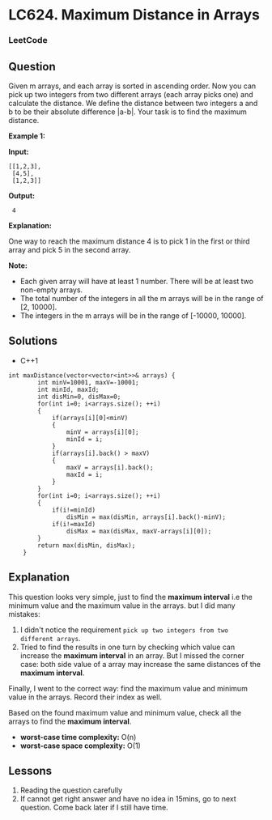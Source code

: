 # LC624. Maximum Distance in Arrays

### LeetCode

## Question

Given m arrays, and each array is sorted in ascending order. Now you can pick up two integers from two different arrays (each array picks one) and calculate the distance. We define the distance between two integers a and b to be their absolute difference |a-b|. Your task is to find the maximum distance.

**Example 1:**

**Input:**
```
[[1,2,3],
 [4,5],
 [1,2,3]]
```

**Output:**
```
 4
```

**Explanation:** 

One way to reach the maximum distance 4 is to pick 1 in the first or third array and pick 5 in the second array.

**Note:**

* Each given array will have at least 1 number. There will be at least two non-empty arrays.
* The total number of the integers in all the m arrays will be in the range of [2, 10000].
* The integers in the m arrays will be in the range of [-10000, 10000].

## Solutions

* C++1
```
int maxDistance(vector<vector<int>>& arrays) {
        int minV=10001, maxV=-10001;
        int minId, maxId;
        int disMin=0, disMax=0;
        for(int i=0; i<arrays.size(); ++i)
        {
            if(arrays[i][0]<minV)
            {
                minV = arrays[i][0];
                minId = i;
            }
            if(arrays[i].back() > maxV)
            {
                maxV = arrays[i].back();
                maxId = i;
            }
        }
        for(int i=0; i<arrays.size(); ++i)
        {
            if(i!=minId)
                disMin = max(disMin, arrays[i].back()-minV);
            if(i!=maxId)
                disMax = max(disMax, maxV-arrays[i][0]);
        }
        return max(disMin, disMax);
    }
```

## Explanation

This question looks very simple, just to find the **maximum interval** i.e the minimum value and the maximum value in the arrays. but I did many mistakes:

1. I didn't notice the requirement `pick up two integers from two different arrays`.
2. Tried to find the results in one turn by checking which value can increase the **maximum interval** in an array. But I missed the corner case: both side value of a array may increase the same distances of the **maximum interval**.

Finally, I went to the correct way: find the maximum value and minimum value in the arrays. Record their index as well.

Based on the found maximum value and minimum value, check all the arrays to find the **maximum interval**.

* **worst-case time complexity:** O(n)
* **worst-case space complexity:** O(1)

## Lessons

1. Reading the question carefully
2. If cannot get right answer and have no idea in 15mins, go to next question. Come back later if I still have time.

